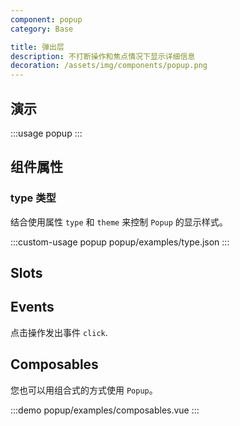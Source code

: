 ```yaml
---
component: popup
category: Base

title: 弹出层
description: 不打断操作和焦点情况下显示详细信息
decoration: /assets/img/components/popup.png
---
```


## 演示

:::usage popup
:::

## 组件属性

### type 类型

结合使用属性 `type` 和 `theme` 来控制 `Popup` 的显示样式。

:::custom-usage popup
popup/examples/type.json
:::

## Slots
<!-- 提供插槽 `default` 和 `content` 来定义按钮内容。
并在按钮内容周围插入`prefix` 和 `suffix`。 -->

<!-- :::demo
button/examples/slot.vue
::: -->

## Events
点击操作发出事件 `click`.
<!-- :::demo
button/examples/event.vue
::: -->

## Composables

您也可以用组合式的方式使用 `Popup`。

:::demo
popup/examples/composables.vue
:::
